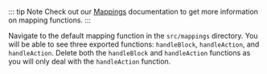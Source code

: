 <!-- @include: ./mapping-intro.md -->

::: tip Note
Check out our [Mappings](../../../build/mapping/near.md) documentation to get more information on mapping functions.
:::

Navigate to the default mapping function in the `src/mappings` directory. You will be able to see three exported functions: `handleBlock`, `handleAction`, and `handleAction`. Delete both the `handleBlock` and `handleAction` functions as you will only deal with the `handleAction` function.
